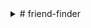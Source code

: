 <details><summary>
# friend-finder</summary>
Best friend finder app utilizing API, MYSQL, Jquery, HTML, CSS, Javascript, Heroku, Github and more...
</details>
